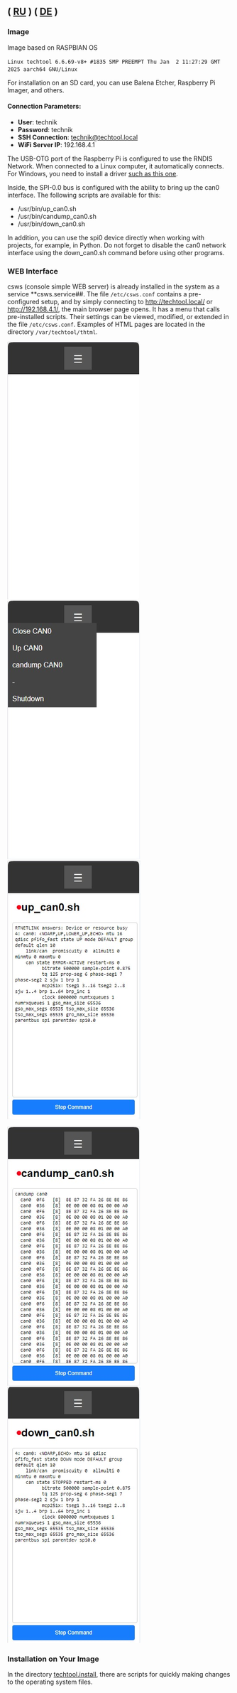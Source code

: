 ( [RU](./README-RU.md) )
( [DE](./README-DE.md) )
---

### Image
Image based on RASPBIAN OS


`Linux techtool 6.6.69-v8+ #1835 SMP PREEMPT Thu Jan  2 11:27:29 GMT 2025 aarch64 GNU/Linux`

For installation on an SD card, you can use Balena Etcher, Raspberry Pi Imager, and others.


#### Connection Parameters:

- **User**: technik
- **Password**: technik
- **SSH Connection**: technik@techtool.local
- **WiFi Server IP**: 192.168.4.1

The USB-OTG port of the Raspberry Pi is configured to use the RNDIS Network. When connected to a Linux computer, it automatically connects. For Windows, you need to install a driver [such as this one](https://support.lenovo.com/ph/en/downloads/ds558735-rndis-driver-for-windows-10-lenovo-thinksystem-sr635-and-sr655).


Inside, the SPI-0.0 bus is configured with the ability to bring up the can0 interface. The following scripts are available for this:

- /usr/bin/up_can0.sh
- /usr/bin/candump_can0.sh
- /usr/bin/down_can0.sh

In addition, you can use the spi0 device directly when working with projects, for example, in Python. Do not forget to disable the can0 network interface using the down_can0.sh command before using other programs.

### WEB Interface

csws (console simple WEB server) is already installed in the system as a service **csws.service##. The file `/etc/csws.conf` contains a pre-configured setup, and by simply connecting to http://techtool.local/ or http://192.168.4.1/, the main browser page opens. It has a menu that calls pre-installed scripts. Their settings can be viewed, modified, or extended in the file `/etc/csws.conf`. Examples of HTML pages are located in the directory `/var/techtool/thtml`.

![Start](../picture/1-start.jpg)
![Menu](../picture/2-menushow.jpg)
![Up can0](../picture/3-up_can0.jpg)

![candump can0](../picture/4-candump.jpg)
![Down can0](../picture/5-down_can0.jpg)

### Installation on Your Image

In the directory [techtool.install](./techtool.install), there are scripts for quickly making changes to the operating system files.